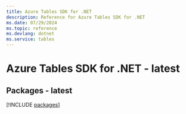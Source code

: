```yaml
---
title: Azure Tables SDK for .NET
description: Reference for Azure Tables SDK for .NET
ms.date: 07/29/2024
ms.topic: reference
ms.devlang: dotnet
ms.service: tables
---
```

# Azure Tables SDK for .NET - latest
## Packages - latest
[!INCLUDE [packages](tables-index.md)]